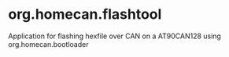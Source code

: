 org.homecan.flashtool
=====================

Application for flashing hexfile over CAN on a AT90CAN128 using org.homecan.bootloader
